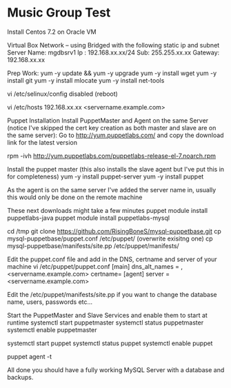 Music Group Test
================

Install Centos 7.2 on Oracle VM 
 
Virtual Box Network – using Bridged with the following static ip and subnet
Server Name: mgdbsrv1
Ip : 		192.168.xx.xx/24
Sub: 		255.255.xx.xx
Gateway: 	192.168.xx.xx

Prep Work:
yum -y update && yum -y upgrade
yum -y install wget
yum -y install git
yum -y install mlocate
yum -y install net-tools

vi /etc/selinux/config
disabled
(reboot)
 
vi /etc/hosts
192.168.xx.xx <servername> <servername.example.com>


Puppet Installation
Install PuppetMaster and Agent on the same Server (notice I've skipped the cert key creation as both master and slave are on the same server):
Go to  http://yum.puppetlabs.com/ and copy the download link for the latest version

rpm -ivh http://yum.puppetlabs.com/puppetlabs-release-el-7.noarch.rpm
 
Install the puppet master (this also installs the slave agent but I've put this in for completeness)
yum -y install puppet-server
yum -y install puppet

As the agent is on the same server I've added the server name in, usually this would only be done on the remote machine
 
These next downloads might take a few minutes
puppet module install puppetlabs-java
puppet module install puppetlabs-mysql

cd /tmp
git  clone https://github.com/RisingBoneS/mysql-puppetbase.git
cp mysql-puppetbase/puppet.conf /etc/puppet/							(overwrite exisitng one)
cp mysql-puppetbase/manifests/site.pp /etc/puppet/manifests/

Edit the puppet.conf file and add in the DNS, certname and server of your machine
vi /etc/puppet/puppet.conf
[main]
dns_alt_names = <servername>,<servername.example.com>
certname=<servername>
[agent]
server = <servername.example.com>

Edit the  /etc/puppet/manifests/site.pp if you want to change the database name, users, passwords etc...

Start the PuppetMaster and Slave Services and enable them to start at runtime
systemctl start puppetmaster 
systemctl status puppetmaster 
systemctl enable puppetmaster 

systemctl start puppet
systemctl status puppet
systemctl enable puppet

puppet agent -t 

All done you should have a fully working MySQL Server with a database and backups. 









